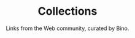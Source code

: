 ---
Type : "tags"
layout : "collections"
title: "Collections"
subtitle : "Links from the Web community, curated by Bino."
draft: true
---